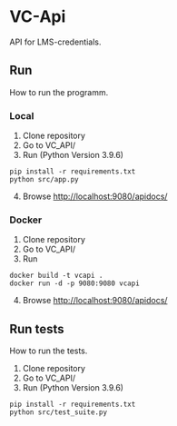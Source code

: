 # VC-Api

API for LMS-credentials.

## Run

How to run the programm.

### Local

1. Clone repository
2. Go to VC_API/
3. Run (Python Version 3.9.6)

```console
pip install -r requirements.txt
python src/app.py
```

4. Browse <http://localhost:9080/apidocs/>

### Docker

1. Clone repository
2. Go to VC_API/
3. Run

```console
docker build -t vcapi .
docker run -d -p 9080:9080 vcapi
```

4. Browse <http://localhost:9080/apidocs/>

## Run tests

How to run the tests.

1. Clone repository
2. Go to VC_API/
3. Run (Python Version 3.9.6)

```console
pip install -r requirements.txt
python src/test_suite.py
```
